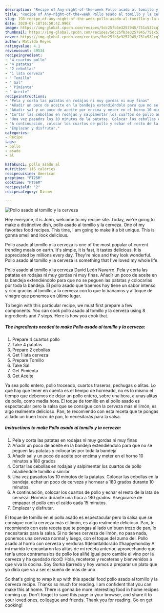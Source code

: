 ```yaml
---
description: "Recipe of Any-night-of-the-week Pollo asado al tomillo y la cerveza"
title: "Recipe of Any-night-of-the-week Pollo asado al tomillo y la cerveza"
slug: 198-recipe-of-any-night-of-the-week-pollo-asado-al-tomillo-y-la-cerveza
date: 2020-07-18T16:50:42.996Z
image: https://img-global.cpcdn.com/recipes/5dc25fb3e3257945/751x532cq70/pollo-asado-al-tomillo-y-la-cerveza-foto-principal.jpg
thumbnail: https://img-global.cpcdn.com/recipes/5dc25fb3e3257945/751x532cq70/pollo-asado-al-tomillo-y-la-cerveza-foto-principal.jpg
cover: https://img-global.cpcdn.com/recipes/5dc25fb3e3257945/751x532cq70/pollo-asado-al-tomillo-y-la-cerveza-foto-principal.jpg
author: Matilda Reyes
ratingvalue: 4.1
reviewcount: 49534
recipeingredient:
- "4 cuartos pollo"
- "4 patatas"
- "2 cebollas"
- "1 lata cerveza"
- " Tomillo"
- " Sal"
- " Pimienta"
- " Aceite"
recipeinstructions:
- "Pela y corta las patatas en rodajas ni muy gordas ni muy finas"
- "Añadir un poco de aceite en la bandeja extendiéndolo para que no se peguen las patatas y colocarlas por toda la bandeja"
- "Añadir sal y un poco de aceite por encima y meter en el horno 10 minutos a 180 grados"
- "Cortar las cebollas en rodajas y salpimentar los cuartos de pollo añadiéndole tomillo o similar"
- "Una vez pasados los 10 minutos de la patatas. Colocar las cebollas en la bandeja, echar un poco de cerveza y hornear a 180 grados durante 10 minutos."
- "A continuación, colocar los cuartos de pollo y echar el resto de la lata de cerveza. Hornear durante una hora a 180 grados. Asegurarse de empapar el pollo con el caldo cada 15 minutos."
- "Emplazar y disfrutar."
categories:
- Recipe
tags:
- pollo
- asado
- al

katakunci: pollo asado al 
nutrition: 116 calories
recipecuisine: American
preptime: "PT25M"
cooktime: "PT56M"
recipeyield: "2"
recipecategory: Dinner

---
```



![Pollo asado al tomillo y la cerveza](https://img-global.cpcdn.com/recipes/5dc25fb3e3257945/751x532cq70/pollo-asado-al-tomillo-y-la-cerveza-foto-principal.jpg)

Hey everyone, it is John, welcome to my recipe site. Today, we're going to make a distinctive dish, pollo asado al tomillo y la cerveza. One of my favorites food recipes. This time, I am going to make it a bit unique. This is gonna smell and look delicious.

Pollo asado al tomillo y la cerveza is one of the most popular of current trending meals on earth. It's simple, it is fast, it tastes delicious. It is appreciated by millions every day. They're nice and they look wonderful. Pollo asado al tomillo y la cerveza is something that I've loved my whole life.

Pollo asado al tomillo y la cerveza David León Navarro. Pela y corta las patatas en rodajas ni muy gordas ni muy finas. Añadir un poco de aceite en la bandeja extendiéndolo para que no se peguen las patatas y colocarlas por toda la bandeja. El pollo asado que traemos hoy tiene un sabor intenso y rico gracias al tomillo, a la cerveza con lo que lo bañamos y al toque de vinagre que ponemos en último lugar.


To begin with this particular recipe, we must first prepare a few components. You can cook pollo asado al tomillo y la cerveza using 8 ingredients and 7 steps. Here is how you cook that.

<!--inarticleads1-->

##### The ingredients needed to make Pollo asado al tomillo y la cerveza:

1. Prepare 4 cuartos pollo
1. Take 4 patatas
1. Prepare 2 cebollas
1. Get 1 lata cerveza
1. Prepare  Tomillo
1. Take  Sal
1. Get  Pimienta
1. Get  Aceite


Ya sea pollo entero, pollo troceado, cuartos traseros, pechugas o alitas. Lo que hay que tener en cuenta es el tiempo de horneado, no es lo mismo el tiempo que debemos de dejar un pollo entero, sobre una hora, a unas alitas de pollo, como media hora. El toque de tomillo en el pollo asado es espectacular pero la salsa que se consigue con la cerveza más el limón, es algo realmente delicioso. Pan, te recomiendo con esta receta que te pongas al lado un buen trozo de pan, lo necesitarás para la salsa. 

<!--inarticleads2-->

##### Instructions to make Pollo asado al tomillo y la cerveza:

1. Pela y corta las patatas en rodajas ni muy gordas ni muy finas
1. Añadir un poco de aceite en la bandeja extendiéndolo para que no se peguen las patatas y colocarlas por toda la bandeja
1. Añadir sal y un poco de aceite por encima y meter en el horno 10 minutos a 180 grados
1. Cortar las cebollas en rodajas y salpimentar los cuartos de pollo añadiéndole tomillo o similar
1. Una vez pasados los 10 minutos de la patatas. Colocar las cebollas en la bandeja, echar un poco de cerveza y hornear a 180 grados durante 10 minutos.
1. A continuación, colocar los cuartos de pollo y echar el resto de la lata de cerveza. Hornear durante una hora a 180 grados. Asegurarse de empapar el pollo con el caldo cada 15 minutos.
1. Emplazar y disfrutar.


El toque de tomillo en el pollo asado es espectacular pero la salsa que se consigue con la cerveza más el limón, es algo realmente delicioso. Pan, te recomiendo con esta receta que te pongas al lado un buen trozo de pan, lo necesitarás para la salsa. Si no tienes cerveza de limón, no pasa nada, ponemos una cerveza normal y luego, con el toque del zumo del. Pollo asado al horno con cerveza y verduras #delantaldorado #happymonday A mi marido le encantaron las alitas de mi receta anterior, aprovechando que tenía unos contramuslos de pollo los aliñé igual pero cambie el vino por la cerveza y ha quedado rico😉 Hola, receteros y receteras y bienvenidos a que viva la cocina. Soy Gorka Barredo y hoy vamos a preparar un plato que yo diría que va a ser el sueño de más de uno. 

So that's going to wrap it up with this special food pollo asado al tomillo y la cerveza recipe. Thanks so much for reading. I am confident that you can make this at home. There is gonna be more interesting food in home recipes coming up. Don't forget to save this page in your browser, and share it to your loved ones, colleague and friends. Thank you for reading. Go on get cooking!
